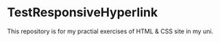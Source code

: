 # TestResponsiveHyperlink
This repository is for my practial exercises of HTML &amp; CSS site in my uni.
